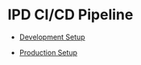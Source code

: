 # IPD CI/CD Pipeline

* [Development Setup](https://github.com/excelbd/IPD/wiki/Development-Setup)

* [Production Setup](https://github.com/excelbd/IPD/wiki/Production-Setup)
